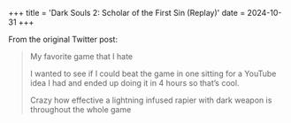 +++
title = 'Dark Souls 2: Scholar of the First Sin (Replay)'
date = 2024-10-31
+++

<!--more-->

From the original Twitter post:

> My favorite game that I hate
>
> I wanted to see if I could beat the game in one sitting for a YouTube idea I had and ended up doing it in 4 hours so that’s cool. 
>
> Crazy how effective a lightning infused rapier with dark weapon is throughout the whole game